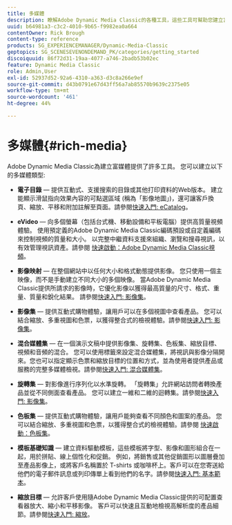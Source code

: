 ```yaml
---
title: 多媒體
description: 瞭解Adobe Dynamic Media Classic的各種工具，這些工具可幫助您建立富媒體。
uuid: b64981a3-c3c2-4010-9b65-f9982ea0a664
contentOwner: Rick Brough
content-type: reference
products: SG_EXPERIENCEMANAGER/Dynamic-Media-Classic
geptopics: SG_SCENESEVENONDEMAND_PK/categories/getting_started
discoiquuid: 86f72d31-19aa-4077-a746-2badb53b02ec
feature: Dynamic Media Classic
role: Admin,User
exl-id: 52937d52-92a6-4310-a363-d3c8a266e9ef
source-git-commit: d43b0791e67d43ff56a7ab85570b9639c2375e05
workflow-type: tm+mt
source-wordcount: '461'
ht-degree: 44%

---
```


# 多媒體{#rich-media}

Adobe Dynamic Media Classic為建立富媒體提供了許多工具。 您可以建立以下的多媒體類型:

* **電子目錄**  — 提供互動式、支援搜索的目錄或其他打印資料的Web版本。 建立能顯示滑鼠指向效果內容的可點選區域 (稱為「影像地圖」)，還可讓客戶換頁、縮放、平移和附加註解至頁面。請參閱[快速入門: eCatalog](/help/quick-start-ecatalog.md)。

* **eVideo**  — 向多個螢幕（包括台式機、移動設備和平板電腦）提供高質量視頻體驗。 使用預定義的Adobe Dynamic Media Classic編碼預設或自定義編碼來控制視頻的質量和大小。 以完整中繼資料支援來組織、瀏覽和搜尋視訊，以有效管理視訊資產。請參閱 [快速啟動：Adobe Dynamic Media Classic視頻](/help/quick-start-video.md)。

* **影像映射**  — 在整個網站中以任何大小和格式動態提供影像。 您只使用一個主映像，而不是手動建立不同大小的多個映像。 當Adobe Dynamic Media Classic提供所請求的影像時，它優化影像以獲得最高質量的尺寸、格式、重量、質量和銳化結果。
請參閱[快速入門: 影像集](/help/quick-start-image-sizing.md)。

* **影像集**  — 提供互動式購物體驗，讓用戶可以在多個視圖中查看產品。 您可以結合縮放、多重視圖和色票，以獲得整合式的檢視體驗。請參閱[快速入門: 影像集](/help/quick-start-image-sets.md)。

* **混合媒體集**  — 在一個演示文稿中提供影像集、旋轉集、色板集、縮放目標、視頻和音頻的混合。 您可以使用標籤來設定混合媒體集，將視訊與影像分隔開來。您也可以指定顯示色票和縮放目標的位置和方式，並為使用者提供產品或服務的完整多媒體檢視。請參閱[快速入門: 混合媒體集](/help/quick-start-mixed-media-sets.md)。

* **旋轉集**  — 對影像進行序列化以水準旋轉。 「旋轉集」允許網站訪問者轉換產品並從不同側面查看產品。 您可以建立一維和二維的迴轉集。請參閱[快速入門: 影像集](/help/quick-start-spin-sets.md)。

* **色板集**  — 提供互動式購物體驗，讓用戶能夠查看不同顏色和圖案的產品。 您可以結合縮放、多重視圖和色票，以獲得整合式的檢視體驗。請參閱 [快速啟動：色板集](/help/quick-start-swatch-sets.md)。

* **模板基礎知識**  — 建立資料驅動模板，這些模板將字型、影像和圖形組合在一起，用於拼貼、線上個性化和促銷。 例如，將銷售或其他促銷圖形以圖層疊加至產品影像上，或將客戶名稱置於 T-shirts 或咖啡杯上。客戶可以在您寄送給他們的電子郵件訊息或列印傳單上看到他們的名字。請參閱[快速入門: 基本範本](/help/quick-start-template-basics.md)。

* **縮放目標**  — 允許客戶使用隨Adobe Dynamic Media Classic提供的可配置查看器放大、縮小和平移影像。 客戶可以快速且互動地檢視高解析度的產品細節。請參閱[快速入門: 縮放](/help/quick-start-zoom.md)。
